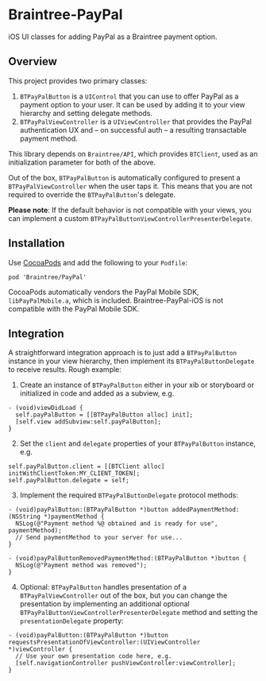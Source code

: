 # Braintree-PayPal

iOS UI classes for adding PayPal as a Braintree payment option.

## Overview

This project provides two primary classes:

1. `BTPayPalButton` is a `UIControl` that you can use to offer PayPal as a payment option to your user. It can be used by adding it to your view hierarchy and setting delegate methods.
2. `BTPayPalViewController` is a `UIViewController` that provides the PayPal authentication UX and – on successful auth – a resulting transactable payment method.

This library depends on `Braintree/API`, which provides `BTClient`, used as an initialization parameter for both of the above.

Out of the box, `BTPayPalButton` is automatically configured to present a `BTPayPalViewController`
when the user taps it. This means that you are not required to override the `BTPayPalButton`'s delegate.

**Please note**: If the default behavior is not compatible with your views, you can implement a
 custom `BTPayPalButtonViewControllerPresenterDelegate`.

## Installation

Use [CocoaPods](https://cocoapods.com) and add the following to your `Podfile`:

```
pod 'Braintree/PayPal'
```

CocoaPods automatically vendors the PayPal Mobile SDK, `libPayPalMobile.a`, which is included. Braintree-PayPal-iOS is not compatible with the PayPal Mobile SDK.

## Integration

A straightforward integration approach is to just add a `BTPayPalButton` instance in your view hierarchy, then implement its `BTPayPalButtonDelegate` to receive results. Rough example:

1. Create an instance of `BTPayPalButton` either in your xib or storyboard or initialized in code and added as a subview, e.g.

```
- (void)viewDidLoad {
  self.payPalButton = [[BTPayPalButton alloc] init];
  [self.view addSubview:self.payPalButton];
}
```

2. Set the `client` and `delegate` properties of your `BTPayPalButton` instance, e.g.

```
self.payPalButton.client = [[BTClient alloc] initWithClientToken:MY_CLIENT_TOKEN];
self.payPalButton.delegate = self;
```

3. Implement the required `BTPayPalButtonDelegate` protocol methods:

```
- (void)payPalButton:(BTPayPalButton *)button addedPaymentMethod:(NSString *)paymentMethod {
  NSLog(@"Payment method %@ obtained and is ready for use", paymentMethod);
  // Send paymentMethod to your server for use...
}

- (void)payPalButtonRemovedPaymentMethod:(BTPayPalButton *)button {
  NSLog(@"Payment method was removed");
}
```

4. Optional: `BTPayPalButton` handles presentation of a `BTPayPalViewController` out of the box, but you can change the presentation by implementing
an additional optional `BTPayPalButtonViewControllerPresenterDelegate` method and setting the `presentationDelegate` property:

```
- (void)payPalButton:(BTPayPalButton *)button requestsPresentationOfViewController:(UIViewController *)viewController {
  // Use your own presentation code here, e.g.
  [self.navigationController pushViewController:viewController];
}
```

